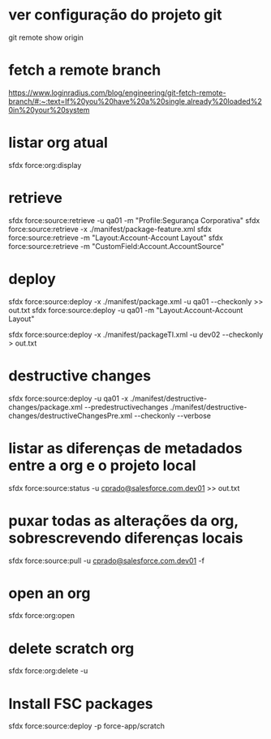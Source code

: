 # ver configuração do projeto git
git remote show origin

# fetch a remote branch
https://www.loginradius.com/blog/engineering/git-fetch-remote-branch/#:~:text=If%20you%20have%20a%20single,already%20loaded%20in%20your%20system

# listar org atual
sfdx force:org:display

# retrieve
sfdx force:source:retrieve -u qa01 -m "Profile:Segurança Corporativa"
sfdx force:source:retrieve -x ./manifest/package-feature.xml
sfdx force:source:retrieve -m "Layout:Account-Account Layout"
sfdx force:source:retrieve -m "CustomField:Account.AccountSource"

# deploy
sfdx force:source:deploy -x ./manifest/package.xml -u qa01 --checkonly >> out.txt
sfdx force:source:deploy -u qa01 -m "Layout:Account-Account Layout"

sfdx force:source:deploy -x ./manifest/packageTI.xml -u dev02 --checkonly > out.txt

# destructive changes
sfdx force:source:deploy -u qa01 -x ./manifest/destructive-changes/package.xml --predestructivechanges ./manifest/destructive-changes/destructiveChangesPre.xml --checkonly --verbose

# listar as diferenças de metadados entre a org e o projeto local
sfdx force:source:status -u cprado@salesforce.com.dev01 >> out.txt

# puxar todas as alterações da org, sobrescrevendo diferenças locais
sfdx force:source:pull -u cprado@salesforce.com.dev01 -f

# open an org
sfdx force:org:open

# delete scratch org
sfdx force:org:delete -u <nome da scratch org>

# Install FSC packages
sfdx force:source:deploy -p force-app/scratch

